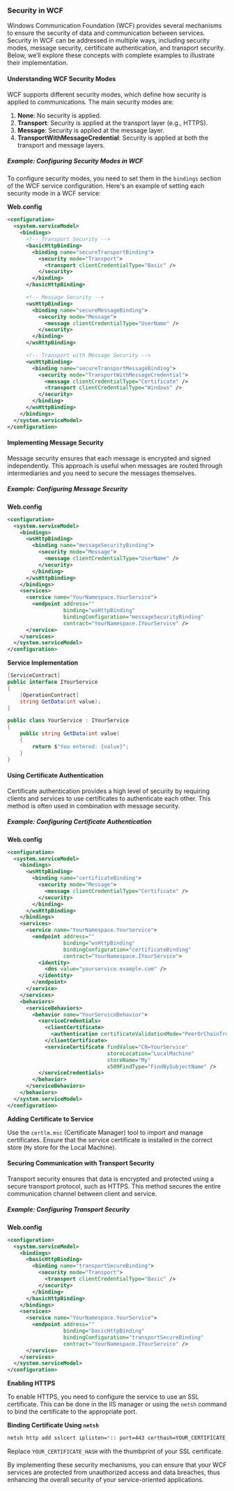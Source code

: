### Security in WCF

Windows Communication Foundation (WCF) provides several mechanisms to ensure the security of data and communication between services. Security in WCF can be addressed in multiple ways, including security modes, message security, certificate authentication, and transport security. Below, we’ll explore these concepts with complete examples to illustrate their implementation.

#### Understanding WCF Security Modes

WCF supports different security modes, which define how security is applied to communications. The main security modes are:

1. **None**: No security is applied.
2. **Transport**: Security is applied at the transport layer (e.g., HTTPS).
3. **Message**: Security is applied at the message layer.
4. **TransportWithMessageCredential**: Security is applied at both the transport and message layers.

##### Example: Configuring Security Modes in WCF

To configure security modes, you need to set them in the `bindings` section of the WCF service configuration. Here's an example of setting each security mode in a WCF service:

**Web.config**

```xml
<configuration>
  <system.serviceModel>
    <bindings>
      <!-- Transport Security -->
      <basicHttpBinding>
        <binding name="secureTransportBinding">
          <security mode="Transport">
            <transport clientCredentialType="Basic" />
          </security>
        </binding>
      </basicHttpBinding>

      <!-- Message Security -->
      <wsHttpBinding>
        <binding name="secureMessageBinding">
          <security mode="Message">
            <message clientCredentialType="UserName" />
          </security>
        </binding>
      </wsHttpBinding>

      <!-- Transport with Message Security -->
      <wsHttpBinding>
        <binding name="secureTransportMessageBinding">
          <security mode="TransportWithMessageCredential">
            <message clientCredentialType="Certificate" />
            <transport clientCredentialType="Windows" />
          </security>
        </binding>
      </wsHttpBinding>
    </bindings>
  </system.serviceModel>
</configuration>
```

#### Implementing Message Security

Message security ensures that each message is encrypted and signed independently. This approach is useful when messages are routed through intermediaries and you need to secure the messages themselves.

##### Example: Configuring Message Security

**Web.config**

```xml
<configuration>
  <system.serviceModel>
    <bindings>
      <wsHttpBinding>
        <binding name="messageSecurityBinding">
          <security mode="Message">
            <message clientCredentialType="UserName" />
          </security>
        </binding>
      </wsHttpBinding>
    </bindings>
    <services>
      <service name="YourNamespace.YourService">
        <endpoint address=""
                  binding="wsHttpBinding"
                  bindingConfiguration="messageSecurityBinding"
                  contract="YourNamespace.IYourService" />
      </service>
    </services>
  </system.serviceModel>
</configuration>
```

**Service Implementation**

```csharp
[ServiceContract]
public interface IYourService
{
    [OperationContract]
    string GetData(int value);
}

public class YourService : IYourService
{
    public string GetData(int value)
    {
        return $"You entered: {value}";
    }
}
```

#### Using Certificate Authentication

Certificate authentication provides a high level of security by requiring clients and services to use certificates to authenticate each other. This method is often used in combination with message security.

##### Example: Configuring Certificate Authentication

**Web.config**

```xml
<configuration>
  <system.serviceModel>
    <bindings>
      <wsHttpBinding>
        <binding name="certificateBinding">
          <security mode="Message">
            <message clientCredentialType="Certificate" />
          </security>
        </binding>
      </wsHttpBinding>
    </bindings>
    <services>
      <service name="YourNamespace.YourService">
        <endpoint address=""
                  binding="wsHttpBinding"
                  bindingConfiguration="certificateBinding"
                  contract="YourNamespace.IYourService">
          <identity>
            <dns value="yourservice.example.com" />
          </identity>
        </endpoint>
      </service>
    </services>
    <behaviors>
      <serviceBehaviors>
        <behavior name="YourServiceBehavior">
          <serviceCredentials>
            <clientCertificate>
              <authentication certificateValidationMode="PeerOrChainTrust" />
            </clientCertificate>
            <serviceCertificate findValue="CN=YourService" 
                                storeLocation="LocalMachine" 
                                storeName="My" 
                                x509FindType="FindBySubjectName" />
          </serviceCredentials>
        </behavior>
      </serviceBehaviors>
    </behaviors>
  </system.serviceModel>
</configuration>
```

**Adding Certificate to Service**

Use the `certlm.msc` (Certificate Manager) tool to import and manage certificates. Ensure that the service certificate is installed in the correct store (`My` store for the Local Machine).

#### Securing Communication with Transport Security

Transport security ensures that data is encrypted and protected using a secure transport protocol, such as HTTPS. This method secures the entire communication channel between client and service.

##### Example: Configuring Transport Security

**Web.config**

```xml
<configuration>
  <system.serviceModel>
    <bindings>
      <basicHttpBinding>
        <binding name="transportSecureBinding">
          <security mode="Transport">
            <transport clientCredentialType="Basic" />
          </security>
        </binding>
      </basicHttpBinding>
    </bindings>
    <services>
      <service name="YourNamespace.YourService">
        <endpoint address=""
                  binding="basicHttpBinding"
                  bindingConfiguration="transportSecureBinding"
                  contract="YourNamespace.IYourService" />
      </service>
    </services>
  </system.serviceModel>
</configuration>
```

**Enabling HTTPS**

To enable HTTPS, you need to configure the service to use an SSL certificate. This can be done in the IIS manager or using the `netsh` command to bind the certificate to the appropriate port.

**Binding Certificate Using `netsh`**

```bash
netsh http add sslcert iplisten=*:: port=443 certhash=YOUR_CERTIFICATE_HASH appid="{00000000-0000-0000-0000-000000000000}"
```

Replace `YOUR_CERTIFICATE_HASH` with the thumbprint of your SSL certificate.

By implementing these security mechanisms, you can ensure that your WCF services are protected from unauthorized access and data breaches, thus enhancing the overall security of your service-oriented applications.
